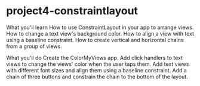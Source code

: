 # project4-constraintlayout

What you'll learn
How to use ConstraintLayout in your app to arrange views.
How to change a text view's background color.
How to align a view with text using a baseline constraint.
How to create vertical and horizontal chains from a group of views.

What you'll do
Create the ColorMyViews app.
Add click handlers to text views to change the views' color when the user taps them.
Add text views with different font sizes and align them using a baseline constraint.
Add a chain of three buttons and constrain the chain to the bottom of the layout.

